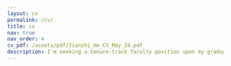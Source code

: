```yaml
---
layout: cv
permalink: /cv/
title: cv
nav: true
nav_order: 4
cv_pdf: /assets/pdf/Tianzhi_He_CV_May_24.pdf
description: I'm seeking a tenure-track faculty position upon my graduation (Expected 2025 May). If you have any open positions that match my qualifications and interests, I would appreciate the opportunity to discuss them further!
---
```

